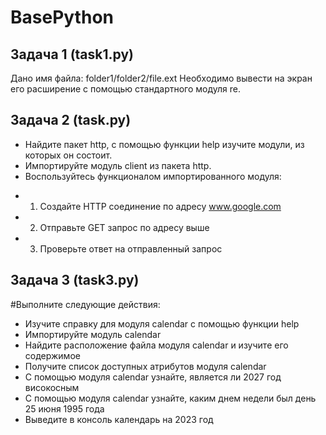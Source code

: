 # BasePython

## Задача 1 (task1.py)
Дано имя файла: folder1/folder2/file.ext
Необходимо вывести на экран его расширение с помощью стандартного модуля re.

## Задача 2 (task.py)

- Найдите пакет http, с помощью функции help изучите модули, из которых он состоит.
- Импортируйте модуль client из пакета http.
- Воспользуйтесь функционалом импортированного модуля:
+    1. Создайте HTTP соединение по адресу www.google.com
+    2. Отправьте GET запрос по адресу выше
+    3. Проверьте ответ на отправленный запрос

## Задача 3 (task3.py)

#Выполните следующие действия:
- Изучите справку для модуля calendar с помощью функции help
- Импортируйте модуль calendar
- Найдите расположение файла модуля calendar и изучите его содержимое
- Получите список доступных атрибутов модуля calendar
- С помощью модуля calendar узнайте, является ли 2027 год високосным
- С помощью модуля calendar узнайте, каким днем недели был день 25 июня 1995 года
-  Выведите в консоль календарь на 2023 год
